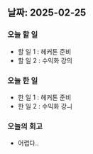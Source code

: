 ## 날짜: 2025-02-25

### 오늘 할 일
- 할 일 1 : 헤커톤 준비
- 할 일 2 : 수익화 강의


### 오늘 한 일
- 한 일 1 : 헤커톤 준비
- 한 일 2 : 수익화 강ㅢ

### 오늘의 회고
- 어렵다..